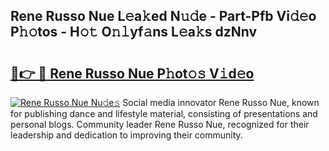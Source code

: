 ## Rene Russo Nue L𝚎a𝚔ed N𝚞𝚍e - Part-Pfb Vi𝚍𝚎o P𝚑𝚘tos - H𝚘𝚝 O𝚗𝚕yf𝚊ns L𝚎a𝚔s dzNnv

# <h2><a href="http://kf989l.oniu.top/?m=Rene+Russo+Nue">🔗👉 🔴 Rene Russo Nue P𝚑ot𝚘𝚜 V𝚒d𝚎o</a></h2>

[![Rene Russo Nue Nu𝚍e𝚜](https://i.imgur.com/0qMVB7G.gif)](http://kf989l.oniu.top/?m=Rene+Russo+Nue)
Social media innovator Rene Russo Nue, known for publishing dance and lifestyle material, consisting of presentations and personal blogs. Community leader Rene Russo Nue, recognized for their leadership and dedication to improving their community.  
